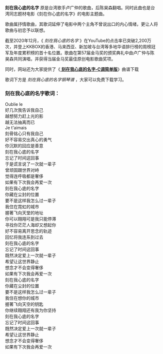 

**刻在我心底的名字** 原是台湾歌手卢广仲的歌曲，后陈昊森翻唱。同时此曲也是台湾同志题材电影《刻在你心底的名字》的电影主题曲。

歌曲属抒情歌曲，其歌词延伸了电影中两个主角不曾说出口的内心情绪，更让人将歌曲与初恋予以联想。

截至2020年12月，《 _刻在我心底的名字_
》在YouTube的点击率已突破2,200万次，并登上KKBOX的香港、马来西亚、新加坡与台湾等多地华语排行榜的周榜冠军及年度累积榜的首十名位置。歌曲在第57届金马奖的颁奖典礼中由卢广仲与陈昊森共同演唱，并获得当届金马奖最佳原创电影歌曲奖项。

同时，网站还为大家提供了《[ **刻在我心底的名字-C调简单版**](Music-12352-刻在我心底的名字-C调简单版.html "刻在我心底的名字-
C调简单版")》曲谱下载

歌词下方是 _刻在我心底的名字钢琴谱_ ，大家可以免费下载学习。

### 刻在我心底的名字歌词：

Oublie le  
好几次我告诉我自己  
越想努力赶上光的影  
越无法抽离而已  
Je t'aimais  
刻骨铭心只有我自己  
好不容易交出真心的勇气  
你沉默的回应是善意  
刻在我心底的名字  
忘记了时间这回事  
于是谎言说了一次就一辈子  
曾顽固跟世界对峙  
觉得连呼吸都是奢侈  
如果有下次我会再爱一次  
刻在我心底的名字  
你藏在尘封的位置  
要不是这样我怎么过一辈子  
我住在霓虹的城市  
握著飞向天堂的地址  
你可以翱翔可是我只能停滞  
寻找你茫茫人海却又想起你  
好不容易离开思念的轨迹  
回忆将我连系到过去  
刻在我心底的名字  
忘记了时间这回事  
既然决定爱上一次就一辈子  
希望让这世界静止  
想念才不会变得奢侈  
如果有下次我会再爱一次  
刻在我心底的名字  
你藏在尘封的位置  
要不是这样我怎么过一辈子  
我住在想你的城市  
握著飞向天空的钥匙  
你继续翱翔还有我为你坚持  
刻在我心底的名字  
忘记了时间这回事  
既然决定爱上一次就一辈子  
希望让这世界静止  
想念才不会变得奢侈  
如果有下次我会再爱一次


